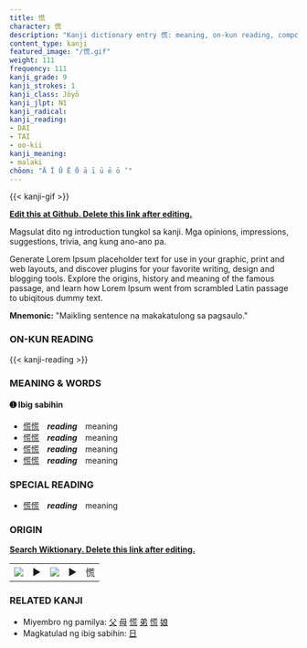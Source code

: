 ```yaml
---
title: 慌
character: 慌
description: "Kanji dictionary entry 慌: meaning, on-kun reading, compounds, origin, related kanji"
content_type: kanji
featured_image: "/慌.gif"
weight: 111
frequency: 111
kanji_grade: 9
kanji_strokes: 1
kanji_class: Jōyō
kanji_jlpt: N1
kanji_radical: 
kanji_reading: 
- DAI
- TAI
- oo-kii
kanji_meaning:
- malaki
chōon: "Ā Ī Ū Ē Ō ā ī ū ē ō ’"
---
```

[//]: # (Don't edit the line below. Kanji animated GIF code is automatically generated.)
{{< kanji-gif >}}

[//]: # (Edit below this line.)

**[Edit this at Github. Delete this link after editing.](https://github.com/tim0g/tim/tree/main/content/kanji/慌/index.md)**

Magsulat dito ng introduction tungkol sa kanji. Mga opinions, impressions, suggestions, trivia, ang kung ano-ano pa.

Generate Lorem Ipsum placeholder text for use in your graphic, print and web layouts, and discover plugins for your favorite writing, design and blogging tools. Explore the origins, history and meaning of the famous passage, and learn how Lorem Ipsum went from scrambled Latin passage to ubiqitous dummy text.
 
**Mnemonic:** "Maikling sentence na makakatulong sa pagsaulo."

### ON-KUN READING

[//]: # (Don't edit the line below. ON-KUN READING code is automatically generated.)
{{< kanji-reading >}}

### MEANING & WORDS

#### ➊ **Ibig sabihin**
  - [慌](../慌)[慌](../慌)　***reading***　meaning
  - [慌](../慌)[慌](../慌)　***reading***　meaning
  - [慌](../慌)[慌](../慌)　***reading***　meaning
  - [慌](../慌)[慌](../慌)　***reading***　meaning

### SPECIAL READING
  - [慌](../慌)[慌](../慌)　***reading***　meaning

### ORIGIN

**[Search Wiktionary. Delete this link after editing.](https://wiktionary.org/wiki/慌)**
<table class="kanji-table"><tr><td>
<img src="60px-慌-bronze.svg.png">
</td><td>▶</td><td>
<img src="60px-慌-oracle.svg.png">
</td><td>▶</td>
<td class="kanji-origin">慌</td>
</tr></table>

### RELATED KANJI
- Miyembro ng pamilya: [父](../父) [母](../母) [慌](../慌) [弟](../弟) [慌](../慌) [娘](../娘)
- Magkatulad ng ibig sabihin: [日](../日)
